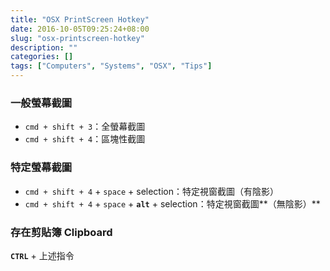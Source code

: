 ```yaml
---
title: "OSX PrintScreen Hotkey"
date: 2016-10-05T09:25:24+08:00
slug: "osx-printscreen-hotkey"
description: ""
categories: []
tags: ["Computers", "Systems", "OSX", "Tips"]
---
```


### 一般螢幕截圖
- `cmd + shift + 3`：全螢幕截圖
- `cmd + shift + 4`：區塊性截圖

### 特定螢幕截圖
- `cmd + shift + 4` + `space` + selection：特定視窗截圖（有陰影）
- `cmd + shift + 4` + `space` + **`alt`** + selection：特定視窗截圖**（無陰影）**

### 存在剪貼簿 Clipboard
**`CTRL`** + 上述指令